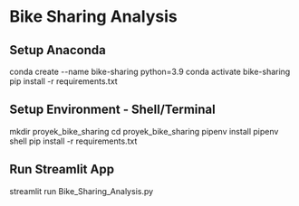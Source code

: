 # Bike Sharing Analysis

## Setup Anaconda
conda create --name bike-sharing python=3.9
conda activate bike-sharing
pip install -r requirements.txt

## Setup Environment - Shell/Terminal
mkdir proyek_bike_sharing
cd proyek_bike_sharing
pipenv install
pipenv shell
pip install -r requirements.txt

## Run Streamlit App
streamlit run Bike_Sharing_Analysis.py
